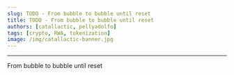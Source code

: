 ```yaml
---
slug: TODO - From bubble to bubble until reset
title: TODO - From bubble to bubble until reset
authors: [catallactic, pellyadolfo]
tags: [crypto, RWA, tokenization]
image: /img/catallactic-banner.jpg
---
```

---

From bubble to bubble until reset



